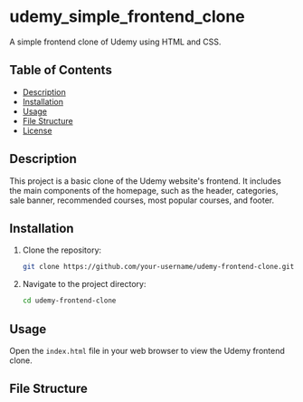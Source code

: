 # udemy_simple_frontend_clone

A simple frontend clone of Udemy using HTML and CSS.

## Table of Contents
- [Description](#description)
- [Installation](#installation)
- [Usage](#usage)
- [File Structure](#file-structure)
- [License](#license)

## Description
This project is a basic clone of the Udemy website's frontend. It includes the main components of the homepage, such as the header, categories, sale banner, recommended courses, most popular courses, and footer.

## Installation
1. Clone the repository:
    ```sh
    git clone https://github.com/your-username/udemy-frontend-clone.git
    ```
2. Navigate to the project directory:
    ```sh
    cd udemy-frontend-clone
    ```

## Usage
Open the `index.html` file in your web browser to view the Udemy frontend clone.

## File Structure
